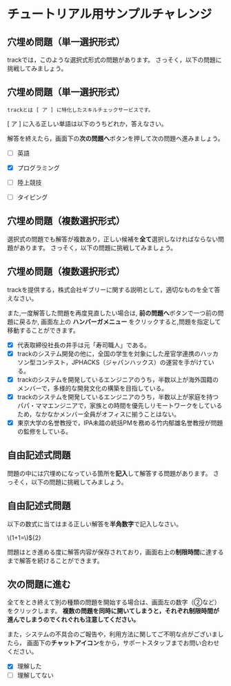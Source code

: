 # チュートリアル用サンプルチャレンジ

## 穴埋め問題（単一選択形式）
trackでは，このような選択式形式の問題があります。
さっそく，以下の問題に挑戦してみましょう。

穴埋め問題（単一選択形式）
---

```
trackとは [ ア ] に特化したスキルチェックサービスです。
```
[ ア ] に入る正しい単語は以下のうちどれか，答えなさい。

解答を終えたら，画面下の**次の問題へ**ボタンを押して次の問題へ進みましょう。

- [ ] 英語
- [x] プログラミング
- [ ] 陸上競技
- [ ] タイピング


## 穴埋め問題（複数選択形式）

選択式の問題でも解答が複数あり，正しい候補を**全て**選択しなければならない問題があります。
さっそく，以下の問題に挑戦してみましょう。

穴埋め問題（複数選択形式）
---
trackを提供する，株式会社ギブリーに関する説明として，適切なものを全て答えなさい。

また,一度解答した問題を再度見直したい場合は, **前の問題へ**ボタンで一つ前の問題に戻るか,
画面左上の **ハンバーガメニュー** をクリックすると,問題を指定して移動することができます。

- [x] 代表取締役社長の井手は元「寿司職人」である。
- [x] trackのシステム開発の他に，全国の学生を対象にした産官学連携のハッカソン型コンテスト，JPHACKS（ジャパンハックス）の運営を手がけている。
- [x] trackのシステムを開発しているエンジニアのうち，半数以上が海外国籍のメンバーで，多様的な開発文化の構築を目指している。
- [x] trackのシステムを開発しているエンジニアのうち，半数以上が家庭を持つパパ・ママエンジニアで，家族との時間を優先しリモートワークをしているため，なかなかメンバー全員がオフィスに揃うことはない。
- [x] 東京大学の名誉教授で，IPA未踏の統括PMを務める竹内郁雄名誉教授が問題の監修をしている。

## 自由記述式問題

問題の中には穴埋めになっている箇所を**記入**して解答する問題があります。
さっそく，以下の問題に挑戦してみましょう。

自由記述式問題
---
以下の数式に当てはまる正しい解答を**半角数字**で記入しなさい。

\\(1+1=\\)${2}

問題はとき進める度に解答内容が保存されており，画面右上の**制限時間**に達するまで解答を続けることができます。

## 次の問題に進む

全てをとき終えて別の種類の問題を開始する場合は、画面左の数字（②など）をクリックします。
**複数の問題を同時に開いてしまうと，それぞれ制限時間が進んでしまうのでくれぐれも注意してください。**

また，システムの不具合のご報告や，利用方法に関してご不明な点がございましたら，
画面下の**チャットアイコン**をから，サポートスタッフまでお問い合わせください。

- [x] 理解した
- [ ] 理解してない